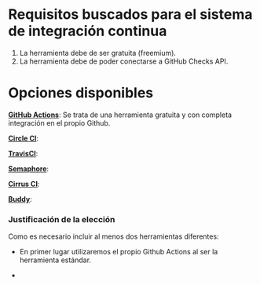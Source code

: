 # Requisitos buscados para el sistema de integración continua
1. La herramienta debe de ser gratuita (freemium).
2. La herramienta debe de poder conectarse a GitHub Checks API.

# Opciones disponibles

**[GitHub Actions](https://github.com/features/actions)**: Se trata de una herramienta gratuita y con completa integración en el propio Github.

**[Circle CI](https://circleci.com/)**:

**[TravisCI](https://app.travis-ci.com/)**:

**[Semaphore](https://semaphoreci.com/)**:

**[Cirrus CI](https://cirrus-ci.org/)**:

**[Buddy]()**:

### Justificación de la elección
Como es necesario incluir al menos dos herramientas diferentes:

- En primer lugar utilizaremos el propio Github Actions al ser la herramienta estándar.

- 
